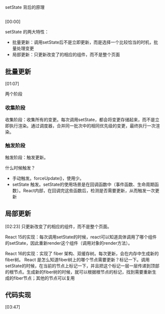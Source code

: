 setState 背后的原理

## 
[00:00]

setState 的两大特性：
- 批量更新：调用setState后不是立即更新，而是选择一个比较恰当的时机，批量处理变更
- 局部更新：只更新改变了的相应的组件，而不是整个页面

## 批量更新
[01:07]

两个阶段
### 收集阶段
收集阶段：收集所有的变更。每次调用setState，都会将变更存储起来，而不是立即执行渲染。通过调度器，合并同一批次中的相同优先级的变更，最终执行一次渲染。

### 触发阶段
触发阶段：触发更新。

什么时候触发？
- 手动触发。forceUpdate()，使用少。
- setState 触发。setState的使用场景是在回调函数中（事件函数、生命周期函数）。React内部，在回调完这些函数后，检测是否需要更新，从而触发一次更新


## 局部更新
[02:23]
只更新改变了的相应的组件，而不是整个页面。

React 15的实现：每次调用setState的时候，react可以知道具体调用了哪个组件的setState，因此重新render这个组件（调用对象的render方法）。

React 16的实现：实现了 fiber 架构、双缓存树。每次更新，会在内存中生成新的fiber树。
React 是怎么知道fiber树上的哪个节点需要更新？标记一下。调用setState的时候，在当前的节点上标记一下，并且把这个标记一层一层传递到顶部的根节点。生成新的fiber树的时候，就可以根据根节点的标记，找到需要重新生成的fiber节点；其他的节点可以复用

## 代码实现
[03:47] 









